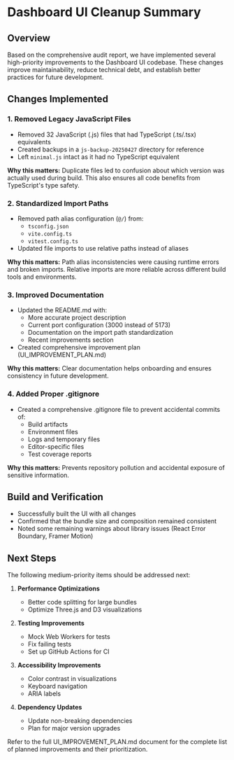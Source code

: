 # Dashboard UI Cleanup Summary

## Overview

Based on the comprehensive audit report, we have implemented several high-priority improvements to the Dashboard UI codebase. These changes improve maintainability, reduce technical debt, and establish better practices for future development.

## Changes Implemented

### 1. Removed Legacy JavaScript Files

- Removed 32 JavaScript (.js) files that had TypeScript (.ts/.tsx) equivalents
- Created backups in a `js-backup-20250427` directory for reference
- Left `minimal.js` intact as it had no TypeScript equivalent

**Why this matters:** Duplicate files led to confusion about which version was actually used during build. This also ensures all code benefits from TypeScript's type safety.

### 2. Standardized Import Paths

- Removed path alias configuration (`@/`) from:
  - `tsconfig.json`
  - `vite.config.ts`
  - `vitest.config.ts`
- Updated file imports to use relative paths instead of aliases

**Why this matters:** Path alias inconsistencies were causing runtime errors and broken imports. Relative imports are more reliable across different build tools and environments.

### 3. Improved Documentation

- Updated the README.md with:
  - More accurate project description
  - Current port configuration (3000 instead of 5173)
  - Documentation on the import path standardization
  - Recent improvements section
- Created comprehensive improvement plan (UI_IMPROVEMENT_PLAN.md)

**Why this matters:** Clear documentation helps onboarding and ensures consistency in future development.

### 4. Added Proper .gitignore

- Created a comprehensive .gitignore file to prevent accidental commits of:
  - Build artifacts
  - Environment files
  - Logs and temporary files
  - Editor-specific files
  - Test coverage reports

**Why this matters:** Prevents repository pollution and accidental exposure of sensitive information.

## Build and Verification

- Successfully built the UI with all changes
- Confirmed that the bundle size and composition remained consistent
- Noted some remaining warnings about library issues (React Error Boundary, Framer Motion)

## Next Steps

The following medium-priority items should be addressed next:

1. **Performance Optimizations**
   - Better code splitting for large bundles
   - Optimize Three.js and D3 visualizations

2. **Testing Improvements**
   - Mock Web Workers for tests
   - Fix failing tests
   - Set up GitHub Actions for CI

3. **Accessibility Improvements**
   - Color contrast in visualizations
   - Keyboard navigation
   - ARIA labels

4. **Dependency Updates**
   - Update non-breaking dependencies
   - Plan for major version upgrades

Refer to the full UI_IMPROVEMENT_PLAN.md document for the complete list of planned improvements and their prioritization.